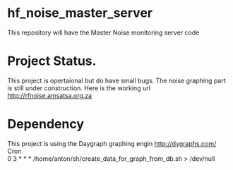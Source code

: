 # hf_noise_master_server
This repository will have the Master Noise monitoring server code
# Project Status.
This project is opertaional but do have small bugs.
The noise graphing part is still under construction.
Here is the working url http://rfnoise.amsatsa.org.za
# Dependency 
This project is using the Daygraph graphing engin http://dygraphs.com/<br>
Cron <br>
0 3 * * * /home/anton/sh/create_data_for_graph_from_db.sh  > /dev/null
